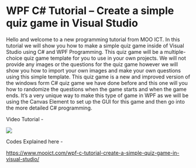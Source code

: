 # WPF C# Tutorial – Create a simple quiz game in Visual Studio
Hello and welcome to a new programming tutorial from MOO ICT. In this tutorial we will show you how to make a simple quiz game inside of Visual Studio using C# and WPF Programming. This quiz game will be a multiple-choice quiz game template for you to use in your own projects. We will not provide any images or the questions for the quiz game however we will show you how to import your own images and make your own questions using this simple template. This quiz game is a new and improved version of the windows form C# quiz game we have done before and this one will you how to randomize the questions when the game starts and when the game ends. It’s a very unique way to make this type of game in WPF as we will be using the Canvas Element to set up the GUI for this game and then go into the more detailed C# programming.

Video Tutorial - 

[![](http://img.youtube.com/vi/t6zMsnSItog/0.jpg)](http://www.youtube.com/watch?v=t6zMsnSItog "MOO ICT multiple choice quiz game WPF")

Codes Explained here - 

https://www.mooict.com/wpf-c-tutorial-create-a-simple-quiz-game-in-visual-studio/
